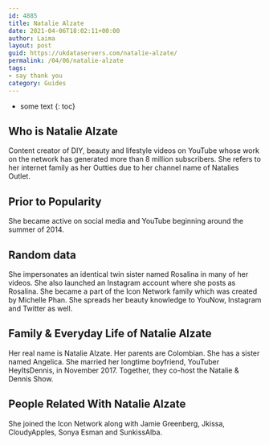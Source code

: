 ```yaml
---
id: 4885
title: Natalie Alzate
date: 2021-04-06T18:02:11+00:00
author: Laima
layout: post
guid: https://ukdataservers.com/natalie-alzate/
permalink: /04/06/natalie-alzate
tags:
- say thank you
category: Guides
---
```


* some text
{: toc}


## Who is Natalie Alzate
                  
                  
                  
Content creator of DIY, beauty and lifestyle videos on YouTube whose work on the network has generated more than 8 million subscribers. She refers to her internet family as her Outties due to her channel name of Natalies Outlet.
                  
              
            
              
            
                
                
                
## Prior to Popularity
                  
                  
                  
She became active on social media and YouTube beginning around the summer of 2014.
                  
              
            
              
            
                
                
                
## Random data
                  
                  
                  
She impersonates an identical twin sister named Rosalina in many of her videos. She also launched an Instagram account where she posts as Rosalina. She became a part of the Icon Network family which was created by Michelle Phan. She spreads her beauty knowledge to YouNow, Instagram and Twitter as well.
                  
              
            
              
            
                
                
                
## Family & Everyday Life of Natalie Alzate
                  
                  
                  
Her real name is Natalie Alzate. Her parents are Colombian. She has a sister named Angelica. She married her longtime boyfriend, YouTuber HeyItsDennis, in November 2017. Together, they co-host the Natalie & Dennis Show. 
                  
              
            
              
            
                
                
                
## People Related With Natalie Alzate
                  
                  
                  
She joined the Icon Network along with Jamie Greenberg, Jkissa, CloudyApples, Sonya Esman and SunkissAlba.
                  
              
            
              
            
                
              
            
              
              
            
            
              
            
          
          
          